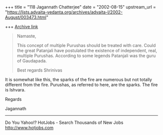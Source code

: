 +++
title = "118 Jagannath Chatterjee"
date = "2002-08-15"
upstream_url = "https://lists.advaita-vedanta.org/archives/advaita-l/2002-August/003473.html"

+++
[Archive link](https://lists.advaita-vedanta.org/archives/advaita-l/2002-August/003473.html)

> Namaste,
>
> This concept of multiple Purushas should be treated
> with care.
> Could the great Patanjali have postulated the
> existence of
> independent, real, multiple Purushas. According to
> some legends
> Patanjali was the guru of Gaudapada.
>
> Best regards
> Shrinivas

It is somewhat like this, the sparks of the fire are
numerous but not totally different from the fire.
Purushas, as referred to here, are the sparks. The
fire is Ishvara.

Regards

Jagannath

__________________________________________________
Do You Yahoo!?
HotJobs - Search Thousands of New Jobs
http://www.hotjobs.com


